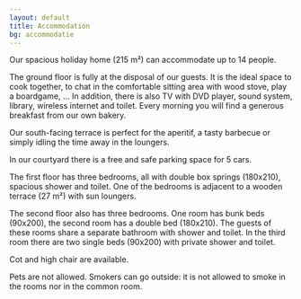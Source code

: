 ```yaml
---
layout: default
title: Accommodation
bg: accommodatie
---
```


Our spacious holiday home (215 m²) can accommodate up to 14 people.
 
The ground floor is fully at the disposal of our guests. It is the ideal space to cook together, to chat in the comfortable sitting area with wood stove, play a boardgame, ... In addition, there is also TV with DVD player, sound system, library, wireless internet and toilet.
Every morning you will find a generous breakfast from our own bakery.
 
Our south-facing terrace is perfect for the aperitif, a tasty barbecue or simply idling the time away in the loungers.
 
In our courtyard there is a free and safe parking space for 5 cars.
 
The first floor has three bedrooms, all with double box springs (180x210), spacious shower and toilet. One of the bedrooms is adjacent to a wooden terrace (27 m²) with sun loungers.
 
The second floor also has three bedrooms. One room has bunk beds (90x200), the second room has a double bed (180x210). The guests of these rooms share a separate bathroom with shower and toilet.
In the third room there are two single beds (90x200) with private shower and toilet.
 
Cot and high chair are available.
 
Pets are not allowed. Smokers can go outside: it is not allowed to smoke in the rooms nor in the common room.
